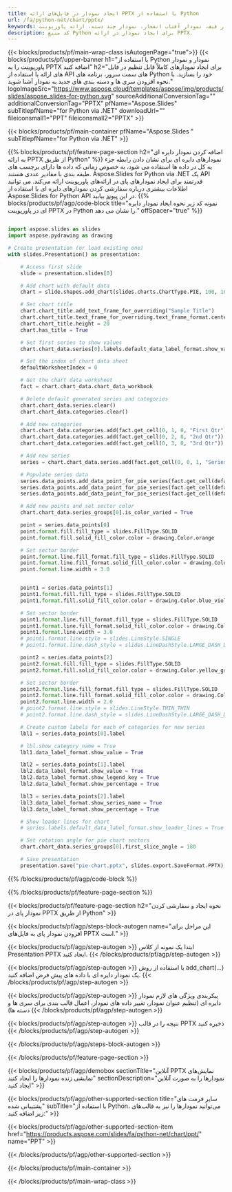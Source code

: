 ```yaml
---
title: ایجاد نمودار در فایل‌های ارائه PPTX با استفاده از Python
url: /fa/python-net/chart/pptx/
keywords: ایجاد نمودار، ایجاد نمودار پراکنده، ایجاد نمودار دایره ای، ایجاد نمودار نقشه درختی، ایجاد نمودار سهام، ایجاد نمودار جعبه و سبیل، ایجاد نمودار هیستوگرام، ایجاد نمودار قیف، نمودار آفتاب انفجار، نمودار چند دسته، ارائه پاورپوینت، Python
description: کد منبع Python برای ایجاد نمودار در ارائه PPTX.
---
```


{{< blocks/products/pf/main-wrap-class isAutogenPage="true">}}
{{< blocks/products/pf/upper-banner h1="با استفاده از Python نمودار و نمودار پاورپوینت را به PPTX اضافه کنید" h2="برای ایجاد نمودارهای کاملاً قابل تنظیم در فایل های ارائه با استفاده از API های سمت سرور، برنامه های Python خود را بسازید. با نحوه افزودن سری ها و دسته بندی های جدید به نمودار آشنا شوید." logoImageSrc="https://www.aspose.cloud/templates/aspose/img/products/slides/aspose_slides-for-python.svg" sourceAdditionalConversionTag="" additionalConversionTag="PPTX" pfName="Aspose.Slides" subTitlepfName="for Python via .NET" downloadUrl="" fileiconsmall1="PPT" fileiconsmall2="PPTX" >}}

{{< blocks/products/pf/main-container pfName="Aspose.Slides " subTitlepfName="for Python via .NET" >}}

{{% blocks/products/pf/feature-page-section  h2="اضافه کردن نمودار دایره ای به ارائه PPTX از طریق Python" %}}
نمودارهای دایره ای برای نشان دادن رابطه جزء به کل در داده ها استفاده می شود، به خصوص زمانی که داده ها دارای برچسب های طبقه بندی با مقادیر عددی هستند. Aspose.Slides for Python via .NET یک API قدرتمند برای ایجاد نمودارهای پای در ارائه‌های پاورپوینت ارائه می‌کند. می توانید اطلاعات بیشتری درباره سفارشی کردن نمودارهای دایره ای با استفاده از Aspose.Slides for Python API در این [پیوند](https://docs.aspose.com/slides/python-net/pie-chart/) بیابید.
{{% blocks/products/pf/agp/code-block title="نمونه کد زیر نحوه ایجاد نمودار دایره ای در پاورپوینت PPTX در Python را نشان می دهد." offSpacer="true" %}}

```py

import aspose.slides as slides
import aspose.pydrawing as drawing

# Create presentation (or load existing one) 
with slides.Presentation() as presentation:

    # Access first slide
    slide = presentation.slides[0]

    # Add chart with default data
    chart = slide.shapes.add_chart(slides.charts.ChartType.PIE, 100, 100, 400, 400)

    # Set chart title
    chart.chart_title.add_text_frame_for_overriding("Sample Title")
    chart.chart_title.text_frame_for_overriding.text_frame_format.center_text = slides.NullableBool(True)
    chart.chart_title.height = 20
    chart.has_title = True

    # Set first series to show values
    chart.chart_data.series[0].labels.default_data_label_format.show_value = True

    # Set the index of chart data sheet
    defaultWorksheetIndex = 0

    # Get the chart data worksheet
    fact = chart.chart_data.chart_data_workbook

    # Delete default generated series and categories
    chart.chart_data.series.clear()
    chart.chart_data.categories.clear()

    # Add new categories
    chart.chart_data.categories.add(fact.get_cell(0, 1, 0, "First Qtr"))
    chart.chart_data.categories.add(fact.get_cell(0, 2, 0, "2nd Qtr"))
    chart.chart_data.categories.add(fact.get_cell(0, 3, 0, "3rd Qtr"))

    # Add new series
    series = chart.chart_data.series.add(fact.get_cell(0, 0, 1, "Series 1"), chart.type)

    # Populate series data
    series.data_points.add_data_point_for_pie_series(fact.get_cell(defaultWorksheetIndex, 1, 1, 20))
    series.data_points.add_data_point_for_pie_series(fact.get_cell(defaultWorksheetIndex, 2, 1, 50))
    series.data_points.add_data_point_for_pie_series(fact.get_cell(defaultWorksheetIndex, 3, 1, 30))

    # Add new points and set sector color
    chart.chart_data.series_groups[0].is_color_varied = True

    point = series.data_points[0]
    point.format.fill.fill_type = slides.FillType.SOLID
    point.format.fill.solid_fill_color.color = drawing.Color.orange

    # Set sector border
    point.format.line.fill_format.fill_type = slides.FillType.SOLID
    point.format.line.fill_format.solid_fill_color.color = drawing.Color.gray
    point.format.line.width = 3.0


    point1 = series.data_points[1]
    point1.format.fill.fill_type = slides.FillType.SOLID
    point1.format.fill.solid_fill_color.color = drawing.Color.blue_violet

    # Set sector border
    point1.format.line.fill_format.fill_type = slides.FillType.SOLID
    point1.format.line.fill_format.solid_fill_color.color = drawing.Color.blue
    point1.format.line.width = 3.0
    # point1.format.line.style = slides.LineStyle.SINGLE
    # point1.format.line.dash_style = slides.LineDashStyle.LARGE_DASH_DOT

    point2 = series.data_points[2]
    point2.format.fill.fill_type = slides.FillType.SOLID
    point2.format.fill.solid_fill_color.color = drawing.Color.yellow_green

    # Set sector border
    point2.format.line.fill_format.fill_type = slides.FillType.SOLID
    point2.format.line.fill_format.solid_fill_color.color = drawing.Color.red
    point2.format.line.width = 2.0
    # point2.format.line.style = slides.LineStyle.THIN_THIN
    # point2.format.line.dash_style = slides.LineDashStyle.LARGE_DASH_DOT_DOT

    # Create custom labels for each of categories for new series
    lbl1 = series.data_points[0].label

    # lbl.show_category_name = True
    lbl1.data_label_format.show_value = True

    lbl2 = series.data_points[1].label
    lbl2.data_label_format.show_value = True
    lbl2.data_label_format.show_legend_key = True
    lbl2.data_label_format.show_percentage = True

    lbl3 = series.data_points[2].label
    lbl3.data_label_format.show_series_name = True
    lbl3.data_label_format.show_percentage = True

    # Show leader lines for chart
    # series.labels.default_data_label_format.show_leader_lines = True

    # Set rotation angle for pie chart sectors
    chart.chart_data.series_groups[0].first_slice_angle = 180

    # Save presentation
    presentation.save("pie-chart.pptx", slides.export.SaveFormat.PPTX)

```

{{% /blocks/products/pf/agp/code-block %}}

{{% /blocks/products/pf/feature-page-section %}}

{{< blocks/products/pf/feature-page-section  h2="نحوه ایجاد و سفارشی کردن نمودار پای در PPTX از طریق Python" >}}

{{< blocks/products/pf/agp/steps-block-autogen name="این مراحل برای افزودن نمودار پای به فایل‌های PPTX است." >}}

{{< blocks/products/pf/agp/step-autogen >}}
ابتدا یک نمونه از کلاس Presentation PPTX ایجاد کنید.
{{< /blocks/products/pf/agp/step-autogen >}}

{{< blocks/products/pf/agp/step-autogen >}}
با استفاده از روش add_chart(...) یک نمودار دایره ای با داده های پیش فرض اضافه کنید.
{{< /blocks/products/pf/agp/step-autogen >}}

{{< blocks/products/pf/agp/step-autogen >}}
پیکربندی ویژگی های لازم نمودار دایره ای (تنظیم عنوان نمودار، تغییر داده های نمودار، اعمال قالب بندی برای سری ها و دسته ها)
{{< /blocks/products/pf/agp/step-autogen >}}

{{< blocks/products/pf/agp/step-autogen >}}
نتیجه را در قالب PPTX ذخیره کنید
{{< /blocks/products/pf/agp/step-autogen >}}

{{< /blocks/products/pf/agp/steps-block-autogen >}}

{{< /blocks/products/pf/feature-page-section >}}

{{< blocks/products/pf/agp/demobox sectionTitle="آنلاین PPTX نمایش‌های نمایشی زنده نمودارها را ایجاد کنید" sectionDescription="نمودارها را به صورت آنلاین ایجاد کنید" >}}

{{< blocks/products/pf/agp/other-supported-section title="سایر فرمت های پشتیبانی شده" subTitle="با استفاده از Python، می‌توانید نمودارها را نیز به قالب‌های زیر اضافه کنید:" >}}

{{< blocks/products/pf/agp/other-supported-section-item href="https://products.aspose.com/slides/fa/python-net/chart/ppt/" name="PPT" >}}


{{< /blocks/products/pf/agp/other-supported-section >}}

{{< /blocks/products/pf/main-container >}}
    
{{< /blocks/products/pf/main-wrap-class >}}